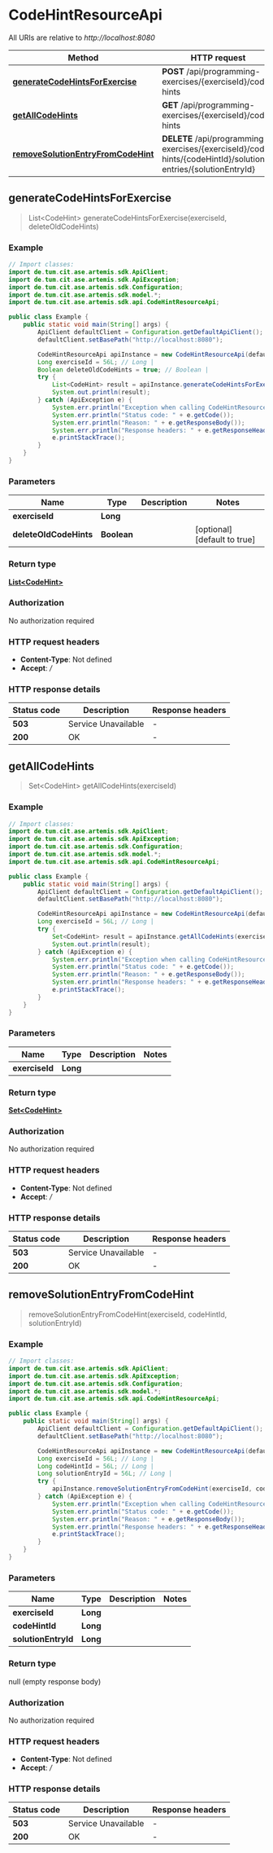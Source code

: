 # CodeHintResourceApi

All URIs are relative to *http://localhost:8080*

| Method | HTTP request | Description |
|------------- | ------------- | -------------|
| [**generateCodeHintsForExercise**](CodeHintResourceApi.md#generateCodeHintsForExercise) | **POST** /api/programming-exercises/{exerciseId}/code-hints |  |
| [**getAllCodeHints**](CodeHintResourceApi.md#getAllCodeHints) | **GET** /api/programming-exercises/{exerciseId}/code-hints |  |
| [**removeSolutionEntryFromCodeHint**](CodeHintResourceApi.md#removeSolutionEntryFromCodeHint) | **DELETE** /api/programming-exercises/{exerciseId}/code-hints/{codeHintId}/solution-entries/{solutionEntryId} |  |



## generateCodeHintsForExercise

> List&lt;CodeHint&gt; generateCodeHintsForExercise(exerciseId, deleteOldCodeHints)



### Example

```java
// Import classes:
import de.tum.cit.ase.artemis.sdk.ApiClient;
import de.tum.cit.ase.artemis.sdk.ApiException;
import de.tum.cit.ase.artemis.sdk.Configuration;
import de.tum.cit.ase.artemis.sdk.model.*;
import de.tum.cit.ase.artemis.sdk.api.CodeHintResourceApi;

public class Example {
    public static void main(String[] args) {
        ApiClient defaultClient = Configuration.getDefaultApiClient();
        defaultClient.setBasePath("http://localhost:8080");

        CodeHintResourceApi apiInstance = new CodeHintResourceApi(defaultClient);
        Long exerciseId = 56L; // Long | 
        Boolean deleteOldCodeHints = true; // Boolean | 
        try {
            List<CodeHint> result = apiInstance.generateCodeHintsForExercise(exerciseId, deleteOldCodeHints);
            System.out.println(result);
        } catch (ApiException e) {
            System.err.println("Exception when calling CodeHintResourceApi#generateCodeHintsForExercise");
            System.err.println("Status code: " + e.getCode());
            System.err.println("Reason: " + e.getResponseBody());
            System.err.println("Response headers: " + e.getResponseHeaders());
            e.printStackTrace();
        }
    }
}
```

### Parameters


| Name | Type | Description  | Notes |
|------------- | ------------- | ------------- | -------------|
| **exerciseId** | **Long**|  | |
| **deleteOldCodeHints** | **Boolean**|  | [optional] [default to true] |

### Return type

[**List&lt;CodeHint&gt;**](CodeHint.md)

### Authorization

No authorization required

### HTTP request headers

- **Content-Type**: Not defined
- **Accept**: */*

### HTTP response details
| Status code | Description | Response headers |
|-------------|-------------|------------------|
| **503** | Service Unavailable |  -  |
| **200** | OK |  -  |


## getAllCodeHints

> Set&lt;CodeHint&gt; getAllCodeHints(exerciseId)



### Example

```java
// Import classes:
import de.tum.cit.ase.artemis.sdk.ApiClient;
import de.tum.cit.ase.artemis.sdk.ApiException;
import de.tum.cit.ase.artemis.sdk.Configuration;
import de.tum.cit.ase.artemis.sdk.model.*;
import de.tum.cit.ase.artemis.sdk.api.CodeHintResourceApi;

public class Example {
    public static void main(String[] args) {
        ApiClient defaultClient = Configuration.getDefaultApiClient();
        defaultClient.setBasePath("http://localhost:8080");

        CodeHintResourceApi apiInstance = new CodeHintResourceApi(defaultClient);
        Long exerciseId = 56L; // Long | 
        try {
            Set<CodeHint> result = apiInstance.getAllCodeHints(exerciseId);
            System.out.println(result);
        } catch (ApiException e) {
            System.err.println("Exception when calling CodeHintResourceApi#getAllCodeHints");
            System.err.println("Status code: " + e.getCode());
            System.err.println("Reason: " + e.getResponseBody());
            System.err.println("Response headers: " + e.getResponseHeaders());
            e.printStackTrace();
        }
    }
}
```

### Parameters


| Name | Type | Description  | Notes |
|------------- | ------------- | ------------- | -------------|
| **exerciseId** | **Long**|  | |

### Return type

[**Set&lt;CodeHint&gt;**](CodeHint.md)

### Authorization

No authorization required

### HTTP request headers

- **Content-Type**: Not defined
- **Accept**: */*

### HTTP response details
| Status code | Description | Response headers |
|-------------|-------------|------------------|
| **503** | Service Unavailable |  -  |
| **200** | OK |  -  |


## removeSolutionEntryFromCodeHint

> removeSolutionEntryFromCodeHint(exerciseId, codeHintId, solutionEntryId)



### Example

```java
// Import classes:
import de.tum.cit.ase.artemis.sdk.ApiClient;
import de.tum.cit.ase.artemis.sdk.ApiException;
import de.tum.cit.ase.artemis.sdk.Configuration;
import de.tum.cit.ase.artemis.sdk.model.*;
import de.tum.cit.ase.artemis.sdk.api.CodeHintResourceApi;

public class Example {
    public static void main(String[] args) {
        ApiClient defaultClient = Configuration.getDefaultApiClient();
        defaultClient.setBasePath("http://localhost:8080");

        CodeHintResourceApi apiInstance = new CodeHintResourceApi(defaultClient);
        Long exerciseId = 56L; // Long | 
        Long codeHintId = 56L; // Long | 
        Long solutionEntryId = 56L; // Long | 
        try {
            apiInstance.removeSolutionEntryFromCodeHint(exerciseId, codeHintId, solutionEntryId);
        } catch (ApiException e) {
            System.err.println("Exception when calling CodeHintResourceApi#removeSolutionEntryFromCodeHint");
            System.err.println("Status code: " + e.getCode());
            System.err.println("Reason: " + e.getResponseBody());
            System.err.println("Response headers: " + e.getResponseHeaders());
            e.printStackTrace();
        }
    }
}
```

### Parameters


| Name | Type | Description  | Notes |
|------------- | ------------- | ------------- | -------------|
| **exerciseId** | **Long**|  | |
| **codeHintId** | **Long**|  | |
| **solutionEntryId** | **Long**|  | |

### Return type

null (empty response body)

### Authorization

No authorization required

### HTTP request headers

- **Content-Type**: Not defined
- **Accept**: */*

### HTTP response details
| Status code | Description | Response headers |
|-------------|-------------|------------------|
| **503** | Service Unavailable |  -  |
| **200** | OK |  -  |

